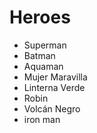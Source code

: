 # Heroes

* Superman
* Batman
* Aquaman
* Mujer Maravilla
* Linterna Verde
* Robin
* Volcán Negro
* iron man
